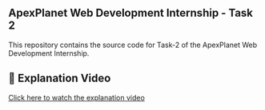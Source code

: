 ## ApexPlanet Web Development Internship - Task 2
This repository contains the source code for Task-2 of the ApexPlanet Web Development Internship.

## 🔗 Explanation Video
[Click here to watch the explanation video](https://www.linkedin.com/posts/varshini-mukka-b97798327_apexplanet-webdevelopment-task2-activity-7329442846510395392-K-iM/?utm_source=share&utm_medium=member_desktop&rcm=ACoAAFKFGaMBYXoC9mnjYy2j9WfWYAPOJOvlh2k)
